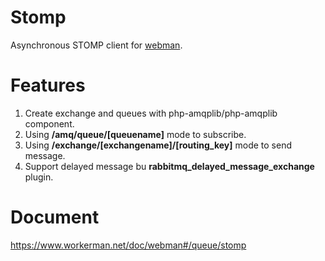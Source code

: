 # Stomp

Asynchronous STOMP client for [webman](https://github.com/walkor/webman).

# Features

1. Create exchange and queues with php-amqplib/php-amqplib component.
2. Using **/amq/queue/[queuename]** mode to subscribe.
3. Using **/exchange/[exchangename]/[routing_key]** mode to send message.
4. Support delayed message bu **rabbitmq_delayed_message_exchange** plugin.

# Document
https://www.workerman.net/doc/webman#/queue/stomp
